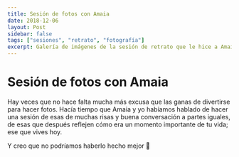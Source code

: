 ```yaml
---
title: Sesión de fotos con Amaia
date: 2018-12-06
layout: Post
sidebar: false
tags: ["sesiones", "retrato", "fotografía"]
excerpt: Galería de imágenes de la sesión de retrato que le hice a Amaia.
---
```


# Sesión de fotos con Amaia

Hay veces que no hace falta mucha más excusa que las ganas de divertirse para hacer fotos. Hacía tiempo que Amaia y yo habíamos hablado de hacer una sesión de esas de muchas risas y buena conversación a partes iguales, de esas que después reflejen cómo era un momento importante de tu vida; ese que vives hoy.

Y creo que no podríamos haberlo hecho mejor 🙂

<div class="flex flex-col ">
<Photo class="object-scale-down" name="amaia_2.jpg" />
<Photo class="object-scale-down" name="amaia_3.jpg" />
<Photo class="object-scale-down" name="amaia_1.jpg" />
<Photo class="object-scale-down" name="amaia_5.jpg" />
<Photo class="object-scale-down" name="amaia_6.jpg" />
<Photo class="object-scale-down" name="amaia_7.jpg" />
<Photo class="object-scale-down" name="amaia_8.jpg" />
<Photo class="object-scale-down" name="amaia_4.jpg" />
<Photo class="object-scale-down" name="amaia_9.jpg" />
<Photo class="object-scale-down" name="amaia_10.jpg"/>
</div>
